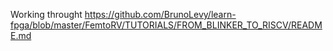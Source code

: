 Working throught https://github.com/BrunoLevy/learn-fpga/blob/master/FemtoRV/TUTORIALS/FROM_BLINKER_TO_RISCV/README.md